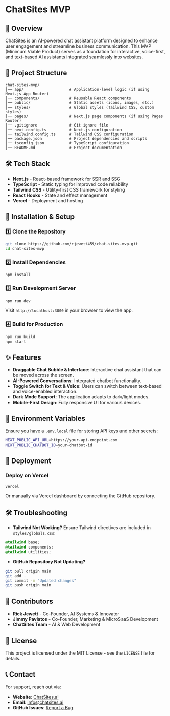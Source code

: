 # ChatSites MVP

## 🚀 Overview

ChatSites is an AI-powered chat assistant platform designed to enhance user engagement and streamline business communication. This MVP (Minimum Viable Product) serves as a foundation for interactive, voice-first, and text-based AI assistants integrated seamlessly into websites.

## 📂 Project Structure

```
chat-sites-mvp/
│── app/                    # Application-level logic (if using Next.js App Router)
│── components/             # Reusable React components
│── public/                 # Static assets (icons, images, etc.)
│── styles/                 # Global styles (Tailwind CSS, custom styles)
│── pages/                  # Next.js page components (if using Pages Router)
│── .gitignore              # Git ignore file
│── next.config.ts          # Next.js configuration
│── tailwind.config.ts      # Tailwind CSS configuration
│── package.json            # Project dependencies and scripts
│── tsconfig.json           # TypeScript configuration
│── README.md               # Project documentation
```

## 🛠️ Tech Stack

- **Next.js** - React-based framework for SSR and SSG
- **TypeScript** - Static typing for improved code reliability
- **Tailwind CSS** - Utility-first CSS framework for styling
- **React Hooks** - State and effect management
- **Vercel** - Deployment and hosting

## 🔧 Installation & Setup

### 1️⃣ Clone the Repository

```bash
git clone https://github.com/rjewett459/chat-sites-mvp.git
cd chat-sites-mvp
```

### 2️⃣ Install Dependencies

```bash
npm install
```

### 3️⃣ Run Development Server

```bash
npm run dev
```

Visit `http://localhost:3000` in your browser to view the app.

### 4️⃣ Build for Production

```bash
npm run build
npm start
```

## ✨ Features

- **Draggable Chat Bubble & Interface**: Interactive chat assistant that can be moved across the screen.
- **AI-Powered Conversations**: Integrated chatbot functionality.
- **Toggle Switch for Text & Voice**: Users can switch between text-based and voice-enabled interaction.
- **Dark Mode Support**: The application adapts to dark/light modes.
- **Mobile-First Design**: Fully responsive UI for various devices.

## 📌 Environment Variables

Ensure you have a `.env.local` file for storing API keys and other secrets:

```bash
NEXT_PUBLIC_API_URL=https://your-api-endpoint.com
NEXT_PUBLIC_CHATBOT_ID=your-chatbot-id
```

## 🚀 Deployment

### Deploy on **Vercel**

```bash
vercel
```

Or manually via Vercel dashboard by connecting the GitHub repository.

## 🛠️ Troubleshooting

- **Tailwind Not Working?** Ensure Tailwind directives are included in `styles/globals.css`:

```css
@tailwind base;
@tailwind components;
@tailwind utilities;
```

- **GitHub Repository Not Updating?**

```bash
git pull origin main
git add .
git commit -m "Updated changes"
git push origin main
```

## 👥 Contributors

- **Rick Jewett** - Co-Founder, AI Systems & Innovator
- **Jimmy Pavlatos** - Co-Founder, Marketing & MicroSaaS Development
- **ChatSites Team** - AI & Web Development

## 📜 License

This project is licensed under the MIT License - see the `LICENSE` file for details.

## 📞 Contact

For support, reach out via:

- **Website**: [ChatSites.ai](https://chatsites.ai/)
- **Email**: [info@chatsites.ai](mailto\:info@chatsites.ai)
- **GitHub Issues**: [Report a Bug](https://github.com/rjewett459/chat-sites-mvp/issues)

